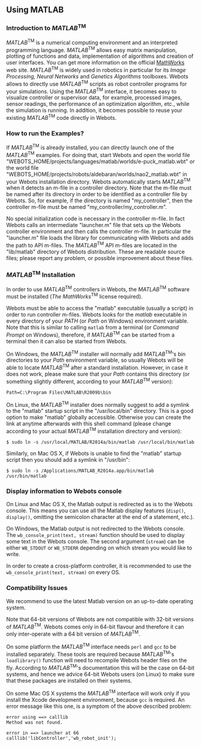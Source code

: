 ## Using MATLAB

### Introduction to *MATLAB*<sup>TM</sup>

*MATLAB*<sup>TM</sup> is a numerical computing environment and an interpreted
programming language. *MATLAB*<sup>TM</sup> allows easy matrix manipulation,
plotting of functions and data, implementation of algorithms and creation of
user interfaces. You can get more information on the official
[MathWorks](http://www.mathworks.com) web site. *MATLAB*<sup>TM</sup> is widely
used in robotics in particular for its *Image Processing, Neural Networks* and
*Genetics Algorithms* toolboxes. Webots allows to directly use
*MATLAB*<sup>TM</sup> scripts as robot controller programs for your simulations.
Using the *MATLAB*<sup>TM</sup> interface, it becomes easy to visualize
controller or supervisor data, for example, processed images, sensor readings,
the performance of an optimization algorithm, etc., while the simulation is
running. In addition, it becomes possible to reuse your existing
*MATLAB*<sup>TM</sup> code directly in Webots.

### How to run the Examples?

If *MATLAB*<sup>TM</sup> is already installed, you can directly launch one of
the *MATLAB*<sup>TM</sup> examples. For doing that, start Webots and open the
world file "WEBOTS\_HOME/projects/languages/matlab/worlds/e-puck\_matlab.wbt" or
the world file "WEBOTS\_HOME/projects/robots/aldebaran/worlds/nao2\_matlab.wbt"
in your Webots installation directory. Webots automatically starts
*MATLAB*<sup>TM</sup> when it detects an m-file in a controller directory. Note
that the m-file must be named after its directory in order to be identified as a
controller file by Webots. So, for example, if the directory is named
"my\_controller", then the controller m-file must be named
"my\_controller/my\_controller.m".

No special initialization code is necessary in the controller m-file. In fact
Webots calls an intermediate "launcher.m" file that sets up the Webots
controller environment and then calls the controller m-file. In particular the
"launcher.m" file loads the library for communicating with Webots and adds the
path to API m-files. The *MATLAB*<sup>TM</sup> API m-files are located in the
"lib/matlab" directory of Webots distribution. These are readable source files;
please report any problem, or possible improvement about these files.

### *MATLAB*<sup>TM</sup> Installation

In order to use *MATLAB*<sup>TM</sup> controllers in Webots, the
*MATLAB*<sup>TM</sup> software must be installed (*The MathWorks*<sup>TM</sup>
license required).

Webots must be able to access the "matlab" executable (usually a script) in
order to run controller m-files. Webots looks for the *matlab* executable in
every directory of your *PATH* (or *Path* on Windows) environment variable. Note
that this is similar to calling `matlab` from a terminal (or *Command Prompt* on
Windows), therefore, if *MATLAB*<sup>TM</sup> can be started from a terminal
then it can also be started from Webots.

On Windows, the *MATLAB*<sup>TM</sup> installer will normally add
*MATLAB*<sup>TM</sup>'s bin directories to your *Path* environment variable, so
usually Webots will be able to locate *MATLAB*<sup>TM</sup> after a standard
installation. However, in case it does not work, please make sure that your
*Path* contains this directory (or something slightly different, according to
your *MATLAB*<sup>TM</sup> version):

```
Path=C:\Program Files\MATLAB\R2009b\bin
```

On Linux, the *MATLAB*<sup>TM</sup> installer does normally suggest to add a
symlink to the "matlab" startup script in the "/usr/local/bin" directory. This
is a good option to make "matlab" globally accessible. Otherwise you can create
the link at anytime afterwards with this shell command (please change according
to your actual *MATLAB*<sup>TM</sup> installation directory and version):

```
$ sudo ln -s /usr/local/MATLAB/R2014a/bin/matlab /usr/local/bin/matlab
```

Similarly, on Mac OS X, if Webots is unable to find the "matlab" startup script
then you should add a symlink in "/usr/bin":

```
$ sudo ln -s /Applications/MATLAB_R2014a.app/bin/matlab /usr/bin/matlab
```

### Display information to Webots console

On Linux and Mac OS X, the Matlab output is redirected as is to the Webots
console. This means you can use all the Matlab display features (`disp()`,
`display()`, omitting the semicolon character at the end of a statement, etc.).

On Windows, the Matlab output is not redirected to the Webots console. The
`wb_console_print(text, stream)` function should be used to display some text in
the Webots console. The second argument (`stream`) can be either `WB_STDOUT` or
`WB_STDERR` depending on which stream you would like to write.

In order to create a cross-platform controller, it is recommended to use the
`wb_console_print(text, stream)` on every OS.

### Compatibility Issues

We recommend to use the latest Matlab version on an up-to-date operating system.

Note that 64-bit versions of Webots are not compatible with 32-bit versions of
*MATLAB*<sup>TM</sup>. Webots comes only in 64-bit flavour and therefore it can
only inter-operate with a 64 bit version of *MATLAB*<sup>TM</sup>.

On some platform the *MATLAB*<sup>TM</sup> interface needs `perl` and `gcc` to
be installed separately. These tools are required because
*MATLAB*<sup>TM</sup>'s `loadlibrary()` function will need to recompile Webots
header files on the fly. According to *MATLAB*<sup>TM</sup>'s documentation this
will be the case on 64-bit systems, and hence we advice 64-bit Webots users (on
Linux) to make sure that these packages are installed on their systems.

On some Mac OS X systems the *MATLAB*<sup>TM</sup> interface will work only if
you install the Xcode development environment, because `gcc` is required. An
error message like this one, is a symptom of the above described problem:

```
error using ==> calllib
Method was not found.

error in ==> launcher at 66
calllib('libController','wb_robot_init');
```

